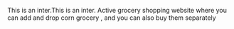 This is an inter.This is an inter.
Active grocery shopping website where you can add and drop corn grocery , and you can also buy them separately

